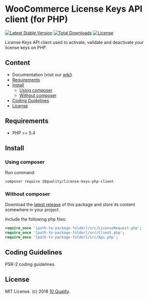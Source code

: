 # WooCommerce License Keys API client (for PHP)

[![Latest Stable Version](https://poser.pugx.org/10quality/license-keys-php-client/v/stable)](https://packagist.org/packages/10quality/license-keys-php-client)
[![Total Downloads](https://poser.pugx.org/10quality/license-keys-php-client/downloads)](https://packagist.org/packages/10quality/license-keys-php-client)
[![License](https://poser.pugx.org/10quality/license-keys-php-client/license)](https://packagist.org/packages/10quality/license-keys-php-client)

License Keys API client used to activate, validate and deactivate your license keys on PHP.

## Content
* Documentation (visit our [wiki](https://github.com/10quality/license-keys-php-client/wiki))
* [Requirements](#requirements)
* [Install](#install)
    * [Using composer](#using-composer)
    * [Withput composer](#withput-composer)
* [Coding Guidelines](#coding-guidelines)
* [License](#license)

## Requirements
* PHP >= 5.4

## Install

### Using composer

Run command:
```bash
composer require 10quality/license-keys-php-client
```

### Without composer

Download the [latest release](https://github.com/10quality/license-keys-php-client/releases) of this package and store its content somewhere in your project.

Include the following php files:
```php
require_once '[path-to-package-folder]/src/LicenseRequest.php';
require_once '[path-to-package-folder]/src/Client.php';
require_once '[path-to-package-folder]/src/Api.php';
```

## Coding Guidelines

PSR-2 coding guidelines.

## License

MIT License. (c) 2018 [10 Quality](https://www.10quality.com/).